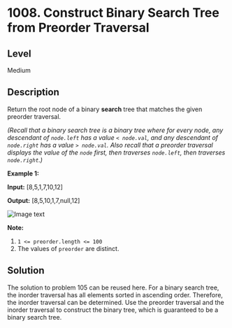 # 1008. Construct Binary Search Tree from Preorder Traversal
## Level
Medium

## Description
Return the root node of a binary **search** tree that matches the given preorder traversal.

*(Recall that a binary search tree is a binary tree where for every node, any descendant of `node.left` has a value `< node.val`, and any descendant of `node.right` has a value `> node.val`. Also recall that a preorder traversal displays the value of the `node` first, then traverses `node.left`, then traverses `node.right`.)*

**Example 1:**

**Input:** [8,5,1,7,10,12]

**Output:** [8,5,10,1,7,null,12]

![Image text](https://assets.leetcode.com/uploads/2019/03/06/1266.png)

**Note:**

1. `1 <= preorder.length <= 100`
2. The values of `preorder` are distinct.

## Solution
The solution to problem 105 can be reused here. For a binary search tree, the inorder traversal has all elements sorted in ascending order. Therefore, the inorder traversal can be determined. Use the preorder traversal and the inorder traversal to construct the binary tree, which is guaranteed to be a binary search tree.
